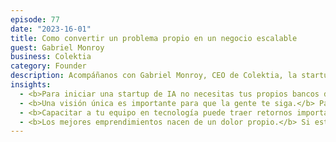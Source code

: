 ```yaml
---
episode: 77
date: "2023-16-01"
title: Como convertir un problema propio en un negocio escalable
guest: Gabriel Monroy
business: Colektia
category: Founder
description: Acompáñanos con Gabriel Monroy, CEO de Colektia, la startup que está revolucionando la industria de cobranza y refinanciamiento en Latinoamérica.
insights:
  - <b>Para iniciar una startup de IA no necesitas tus propios bancos de data.</b> Si no puedes generarlos tu mismo, busca aliados como lo hizo Colektia al arrancar.
  - <b>Una visión única es importante para que la gente te siga.</b> Para atraer y retener al mejor talento de tu industria necesitas resolver un problema real, generar un impacto positivo y tener un norte claro para tu startup.
  - <b>Capacitar a tu equipo en tecnología puede traer retornos importantes.</b> Reduce rotación, costos, incertidumbre y empodera a tus empleados para su relación con tu empresa y para sus vidas personales.
  - <b>Los mejores emprendimientos nacen de un dolor propio.</b> Si estás buscando oportunidades, analizar tus propios problemas es un gran lugar para empezar.
---
```

